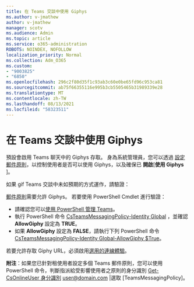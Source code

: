 ```yaml
---
title: 在 Teams 交談中使用 Giphys
ms.author: v-jmathew
author: v-jmathew
manager: scotv
ms.audience: Admin
ms.topic: article
ms.service: o365-administration
ROBOTS: NOINDEX, NOFOLLOW
localization_priority: Normal
ms.collection: Adm_O365
ms.custom:
- "9003825"
- "6850"
ms.openlocfilehash: 296c2f80d35f1c93ab3c60e0be65fd96c953ca81
ms.sourcegitcommit: ab75f66355116e995b3cb5505465b31989339e28
ms.translationtype: MT
ms.contentlocale: zh-TW
ms.lasthandoff: 08/13/2021
ms.locfileid: "58323511"
---
```

# <a name="using-giphys-in-teams-conversations"></a>在 Teams 交談中使用 Giphys

預設會啟用 Teams 聊天中的 Giphys 存取。 身為系統管理員，您可以透過 [設定郵件原則](https://docs.microsoft.com/microsoftteams/messaging-policies-in-teams#messaging-policy-settings)，以控制使用者是否可以使用 Giphys，以及確保已 **開啟**[**使用 Giphys** ]。

如果 gif Teams 交談中未如預期的方式運作，請驗證：

[郵件原則](https://docs.microsoft.com/microsoftteams/messaging-policies-in-teams)需要允許 Giphys。 若要使用 PowerShell Cmdlet 進行驗證：

- 請確認您可以[使用 PowerShell 管理 Teams](https://docs.microsoft.com/microsoftteams/teams-powershell-overview?view=o365-worldwide#manage-teams-with-powershell)。
- 執行 PowerShell 命令 [CsTeamsMessagingPolicy-Identity Global](https://docs.microsoft.com/powershell/module/skype/get-csteamsmessagingpolicy?view=skype-ps) ，並確認 **AllowGiphy** 設定為 **TRUE**。
- 如果 **AllowGiphy** 設定為 **FALSE**，請執行下列 PowerShell 命令 [CsTeamsMessagingPolicy-Identity Global-AllowGiphy $True](https://docs.microsoft.com/powershell/module/skype/set-csteamsmessagingpolicy?view=skype-ps)。

若要允許存取 Giphy URL，必須啟用[選用的連線體驗](https://docs.microsoft.com/deployoffice/privacy/optional-connected-experiences)。

**附注**：如果您已針對租使用者設定多個 Teams 郵件原則，您可以使用 PowerShell 命令，判斷指派給受影響使用者之原則的身分識別 [Get-CsOnlineUser 身分識別](https://docs.microsoft.com/powershell/module/skype/get-csonlineuser?view=skype-ps) <user@domain.com> |選取 [TeamsMessagingPolicy]。
